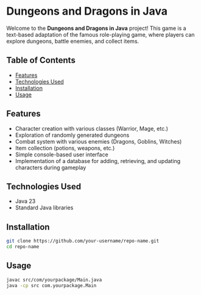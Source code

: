 # Dungeons and Dragons in Java

Welcome to the **Dungeons and Dragons in Java** project! This game is a text-based adaptation of the famous role-playing game, where players can explore dungeons, battle enemies, and collect items.

## Table of Contents

- [Features](#features)
- [Technologies Used](#technologies-used)
- [Installation](#installation)
- [Usage](#usage)

## Features

- Character creation with various classes (Warrior, Mage, etc.)
- Exploration of randomly generated dungeons
- Combat system with various enemies (Dragons, Goblins, Witches)
- Item collection (potions, weapons, etc.)
- Simple console-based user interface
- Implementation of a database for adding, retrieving, and updating characters during gameplay

## Technologies Used

- Java 23
- Standard Java libraries

## Installation

   ```bash
   git clone https://github.com/your-username/repo-name.git
   cd repo-name
   ```
   
## Usage
   ```bash
   javac src/com/yourpackage/Main.java
  java -cp src com.yourpackage.Main
  ```
